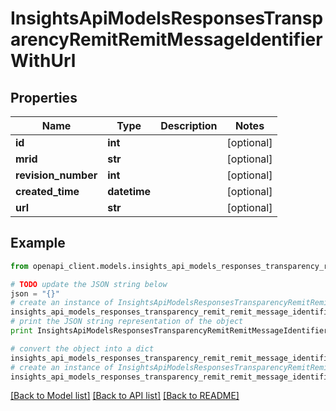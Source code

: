 # InsightsApiModelsResponsesTransparencyRemitRemitMessageIdentifierWithUrl


## Properties
Name | Type | Description | Notes
------------ | ------------- | ------------- | -------------
**id** | **int** |  | [optional] 
**mrid** | **str** |  | [optional] 
**revision_number** | **int** |  | [optional] 
**created_time** | **datetime** |  | [optional] 
**url** | **str** |  | [optional] 

## Example

```python
from openapi_client.models.insights_api_models_responses_transparency_remit_remit_message_identifier_with_url import InsightsApiModelsResponsesTransparencyRemitRemitMessageIdentifierWithUrl

# TODO update the JSON string below
json = "{}"
# create an instance of InsightsApiModelsResponsesTransparencyRemitRemitMessageIdentifierWithUrl from a JSON string
insights_api_models_responses_transparency_remit_remit_message_identifier_with_url_instance = InsightsApiModelsResponsesTransparencyRemitRemitMessageIdentifierWithUrl.from_json(json)
# print the JSON string representation of the object
print InsightsApiModelsResponsesTransparencyRemitRemitMessageIdentifierWithUrl.to_json()

# convert the object into a dict
insights_api_models_responses_transparency_remit_remit_message_identifier_with_url_dict = insights_api_models_responses_transparency_remit_remit_message_identifier_with_url_instance.to_dict()
# create an instance of InsightsApiModelsResponsesTransparencyRemitRemitMessageIdentifierWithUrl from a dict
insights_api_models_responses_transparency_remit_remit_message_identifier_with_url_form_dict = insights_api_models_responses_transparency_remit_remit_message_identifier_with_url.from_dict(insights_api_models_responses_transparency_remit_remit_message_identifier_with_url_dict)
```
[[Back to Model list]](../README.md#documentation-for-models) [[Back to API list]](../README.md#documentation-for-api-endpoints) [[Back to README]](../README.md)


